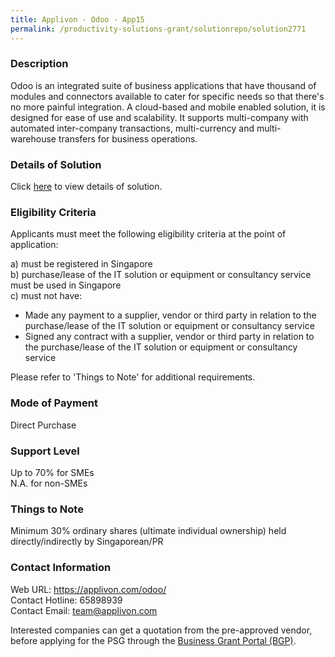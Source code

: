 ```yaml
---
title: Applivon - Odoo - App15
permalink: /productivity-solutions-grant/solutionrepo/solution2771
---
```


### Description

Odoo is an integrated suite of business applications that have thousand of modules  and connectors available to cater for specific needs so that there's no more painful integration. A cloud-based and mobile enabled solution, it is designed for ease of use and scalability. It supports multi-company with automated inter-company transactions, multi-currency and multi-warehouse transfers for business operations.

### Details of Solution

Click <a href='https://www.gobusiness.gov.sg/images/psg/Applivon_20210515_Desensitised_Annex_3_Part_3.pdf' target='_blank' rel='noopener'>here</a> to view details of solution.

### Eligibility Criteria

Applicants must meet the following eligibility criteria at the point of application:

a) must be registered in Singapore <br>
b) purchase/lease of the IT solution or equipment or consultancy service must be used in Singapore <br>
c) must not have:
- Made any payment to a supplier, vendor or third party in relation to the purchase/lease of the IT solution or equipment or consultancy service
- Signed any contract with a supplier, vendor or third party in relation to the purchase/lease of the IT solution or equipment or consultancy service

Please refer to 'Things to Note' for additional requirements.

### Mode of Payment
Direct Purchase

### Support Level
Up to 70% for SMEs <br>
N.A. for non-SMEs

### Things to Note
Minimum 30% ordinary shares (ultimate individual ownership) held directly/indirectly by Singaporean/PR

### Contact Information
Web URL: https://applivon.com/odoo/ <br>Contact Hotline: 65898939 <br>Contact Email: team@applivon.com <br>

Interested companies can get a quotation from the pre-approved vendor, before applying for the PSG through the <a target='_blank' rel='noopener' href='https://www.businessgrants.gov.sg/'>Business Grant Portal (BGP)</a>.
